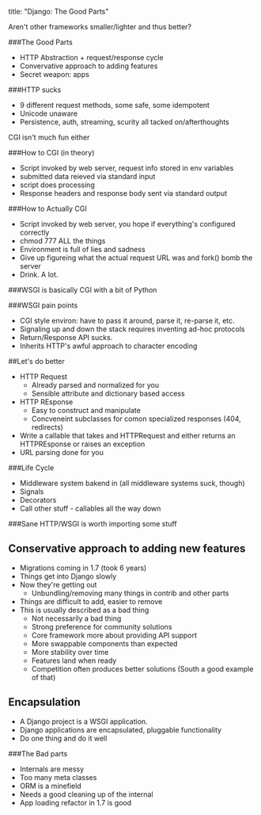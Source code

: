 title: "Django: The Good Parts"

Aren't other frameworks smaller/lighter and thus better?

###The Good Parts
* HTTP Abstraction + request/response cycle
* Convervative approach to adding features
* Secret weapon: apps

###HTTP sucks
* 9 different request methods, some safe, some idempotent
* Unicode unaware
* Persistence, auth, streaming, scurity all tacked on/afterthoughts

CGI isn't much fun either

###How to CGI (in theory)
* Script invoked by web server, request info stored in env variables
* submitted data reieved via standard input
* script does processing
* Response headers and response body sent via standard output

###How to Actually CGI
* Script invoked by web server, you hope if everything's configured correctly
* chmod 777 ALL the things
* Environment is full of lies and sadness
* Give up figureing what the actual request URL was and fork() bomb the server
* Drink. A lot.

###WSGI is basically CGI with a bit of Python

###WSGI pain points
* CGI style environ: have to pass it around, parse it, re-parse it, etc.
* Signaling up and down the stack requires inventing ad-hoc protocols
* Return/Response API sucks.
* Inherits HTTP's awful approach to character encoding

##Let's do better
* HTTP Request
    * Already parsed and normalized for you
    * Sensible attribute and dictionary based access
* HTTP REsponse
    * Easy to construct and manipulate
    * Concveneint subclasses for comon specialized responses (404, redirects)
* Write a callable that takes and HTTPRequest and either returns an HTTPREsponse or raises an exception
* URL parsing done for you


###Life Cycle
* Middleware system bakend in (all middleware systems suck, though)
* Signals
* Decorators
* Call other stuff - callables all the way down

###Sane HTTP/WSGI is worth importing some stuff

## Conservative approach to adding new features

* Migrations coming in 1.7 (took 6 years)
* Things get into Django slowly
* Now they're getting out
    * Unbundling/removing many things in contrib and other parts
* Things are difficult to add, easier to remove
* This is usually described as a bad thing
    * Not necessarily a bad thing
    * Strong preference for community solutions
    * Core framework more about providing API support
    * More swappable components than expected
    * More stability over time
    * Features land when ready
    * Competition often produces better solutions (South a good example of that)

## Encapsulation
* A Django project is a WSGI application.
* Django applications are encapsulated, pluggable functionality
* Do one thing and do it well

###The Bad parts
* Internals are messy
* Too many meta classes
* ORM is a minefield
* Needs a good cleaning up of the internal
* App loading refactor in 1.7 is good
